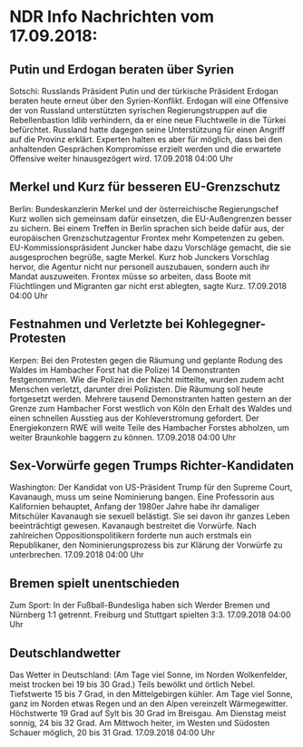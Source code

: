 # NDR Info Nachrichten vom 17.09.2018:


## Putin und Erdogan beraten über Syrien
Sotschi: 			Russlands Präsident Putin und der türkische Präsident Erdogan beraten heute erneut über den Syrien-Konflikt. Erdogan will eine Offensive der von Russland unterstützten syrischen Regierungstruppen auf die Rebellenbastion Idlib verhindern, da er eine neue Fluchtwelle in die Türkei befürchtet. Russland hatte dagegen seine Unterstützung für einen Angriff auf die Provinz erklärt. Experten halten es aber für möglich, dass bei den anhaltenden Gesprächen Kompromisse erzielt werden und die erwartete Offensive weiter hinausgezögert wird. 17.09.2018 04:00 Uhr 

## Merkel und Kurz für besseren EU-Grenzschutz
Berlin: Bundeskanzlerin Merkel und der österreichische Regierungschef Kurz wollen sich gemeinsam dafür einsetzen, die EU-Außengrenzen besser zu sichern. Bei einem Treffen in Berlin sprachen sich beide dafür aus, der europäischen Grenzschutzagentur Frontex mehr Kompetenzen zu geben. EU-Kommissionspräsident Juncker habe dazu Vorschläge gemacht, die sie ausgesprochen begrüße, sagte Merkel. Kurz hob Junckers Vorschlag hervor, die Agentur nicht nur personell auszubauen, sondern auch ihr Mandat auszuweiten. Frontex müsse so arbeiten, dass Boote mit Flüchtlingen und Migranten gar nicht erst ablegten, sagte Kurz. 17.09.2018 04:00 Uhr 

## Festnahmen und Verletzte bei Kohlegegner-Protesten
Kerpen: Bei den Protesten gegen die Räumung und geplante Rodung des  Waldes im Hambacher Forst hat die Polizei 14 Demonstranten festgenommen. Wie die Polizei in der Nacht mitteilte, wurden zudem acht Menschen verletzt, darunter drei Polizisten. Die Räumung soll heute fortgesetzt werden. Mehrere tausend Demonstranten hatten gestern an der Grenze zum Hambacher Forst westlich von Köln den Erhalt des Waldes und einen schnellen Ausstieg aus der Kohleverstromung gefordert. Der Energiekonzern RWE will weite Teile des Hambacher Forstes abholzen, um weiter Braunkohle baggern zu können. 17.09.2018 04:00 Uhr 

## Sex-Vorwürfe gegen Trumps Richter-Kandidaten
Washington: Der Kandidat von US-Präsident Trump für den Supreme Court, Kavanaugh, muss um seine Nominierung bangen. Eine Professorin aus Kalifornien behauptet, Anfang der 1980er Jahre habe ihr damaliger Mitschüler Kavanaugh sie sexuell belästigt. Sie sei davon ihr ganzes Leben beeinträchtigt gewesen. Kavanaugh bestreitet die Vorwürfe. Nach zahlreichen Oppositionspolitikern forderte nun auch erstmals ein Republikaner, den Nominierungsprozess bis zur Klärung der Vorwürfe zu unterbrechen. 17.09.2018 04:00 Uhr 

## Bremen spielt unentschieden
Zum Sport: In der Fußball-Bundesliga haben sich Werder Bremen und Nürnberg 1:1 getrennt. Freiburg und Stuttgart spielten 3:3. 17.09.2018 04:00 Uhr 

## Deutschlandwetter
Das Wetter in Deutschland:
(Am Tage viel Sonne, im Norden Wolkenfelder, meist trocken bei 19 bis 30 Grad.) Teils bewölkt und örtlich Nebel. Tiefstwerte 15 bis 7 Grad, in den Mittelgebirgen kühler. Am Tage viel Sonne, ganz im Norden etwas Regen und an den Alpen vereinzelt Wärmegewitter. Höchstwerte 19 Grad auf Sylt bis 30 Grad im Breisgau. Am Dienstag meist sonnig, 24 bis 32 Grad. Am Mittwoch heiter, im Westen und Südosten Schauer möglich, 20 bis 31 Grad. 17.09.2018 04:00 Uhr 
